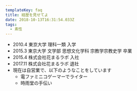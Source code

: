 ```yaml
---
templateKey: faq
title: 経歴を見せてよ
date: 2018-10-13T16:31:54.033Z
tags:
  - 素性
---
```

* 2010.4 東京大学 理科一類 入学
* 2015.3 東京大学 文学部 思想文化学科 宗教学宗教史学 卒業
* 2015.4 株式会社花まるラボ 入社
* 2017.11 株式会社花まるラボ 退社 
* 現在は自営業で、以下のようなことをしています
  * 電ファミニコゲーマーでライター
  * 時雨堂の手伝い
